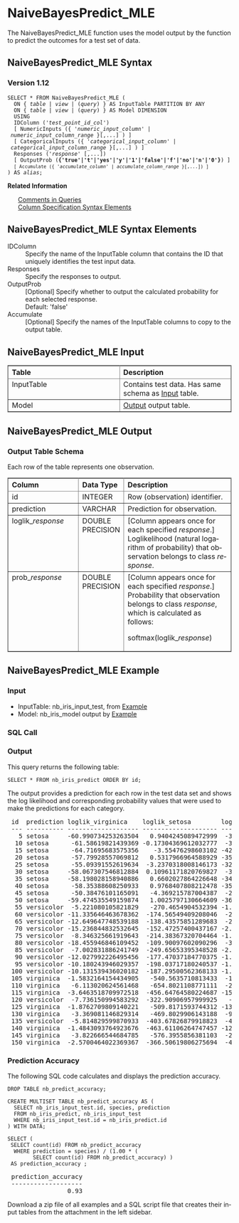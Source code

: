 <html><head></head><body><div class="nested0" aria-labelledby="ariaid-title1" topicindex="1" topicid="flg1506116560459" id="flg1506116560459"><h1 class="title topictitle1" id="ariaid-title1">NaiveBayesPredict_MLE</h1><div class="body conbody">
<p class="p">The NaiveBayesPredict_MLE function uses the model output by the  function to predict the outcomes for a test set of data.</p></div><div class="topic reference nested1" aria-labelledby="ariaid-title2" topicindex="2" topicid="djr1506116663965" xml:lang="en-us" lang="en-us" id="djr1506116663965">
<h2 class="title topictitle2" id="ariaid-title2">NaiveBayesPredict_MLE Syntax</h2><div class="body refbody"><div class="section" id="djr1506116663965__section_N1000E_N1000C_N10001">
<h3 class="title sectiontitle">Version 1.12</h3><pre class="pre codeblock" xml:space="preserve"><code>SELECT * FROM NaiveBayesPredict_MLE (
  <span>ON { <var class="keyword varname">table</var> | <var class="keyword varname">view</var> | (<var class="keyword varname">query</var>) }</span> AS InputTable PARTITION BY ANY
  <span>ON { <var class="keyword varname">table</var> | <var class="keyword varname">view</var> | (<var class="keyword varname">query</var>) }</span> AS Model DIMENSION
  USING
  IDColumn ('<var class="keyword varname">test_point_id_col</var>')
  [ NumericInputs ({ '<var class="keyword varname">numeric_input_column</var>' | <var class="keyword varname">numeric_input_column_range</var> }[,...] ) ]
  [ CategoricalInputs ({ '<var class="keyword varname">categorical_input_column</var>' | <var class="keyword varname">categorical_input_column_range</var> }[,...] ) ]
  Responses ('<var class="keyword varname">response</var>' [,...])
  [ OutputProb (<span><b>{'true'|'t'|'yes'|'y'|'1'|'false'|'f'|'no'|'n'|'0'}</b></span>) ]
  <code class="ph codeph">[ Accumulate ({ '<var class="keyword varname">accumulate_column</var>' | <var class="keyword varname">accumulate_column_range</var> }[,...]) ]</code>
) AS <var class="keyword varname">alias</var>;</code></pre></div></div><div class="related-links"><div class="linklistheader"><p></p><b>Related Information</b></div>
<ul class="linklist linklist"><div class="linklistmember"><a href="eta1543514041091.md">Comments in Queries</a></div><div class="linklistmember"><a href="ndv1557782188375.md">Column Specification Syntax Elements</a></div></ul></div></div><div class="topic reference nested1" aria-labelledby="ariaid-title3" topicindex="3" topicid="ruv1506116762514" xml:lang="en-us" lang="en-us" id="ruv1506116762514">
<h2 class="title topictitle2" id="ariaid-title3">NaiveBayesPredict_MLE Syntax Elements</h2><div class="body refbody"><div class="section" id="ruv1506116762514__section_N10011_N1000E_N10001"><dl class="dl parml"><dt class="dt pt dlterm">IDColumn</dt><dd class="dd pd">Specify the name of the InputTable column that contains the ID that uniquely identifies the test input data.</dd><dt class="dt pt dlterm">Responses</dt><dd class="dd pd">Specify the responses to output.</dd><dt class="dt pt dlterm">OutputProb</dt><dd class="dd pd">[Optional] Specify whether to output the calculated probability for each selected response.</dd><dd class="dd pd ddexpand">Default: 'false'</dd><dt class="dt pt dlterm">Accumulate</dt><dd class="dd pd">[Optional] Specify the names of the InputTable columns to copy to the output table.</dd></dl></div></div></div><div class="topic reference nested1" aria-labelledby="ariaid-title4" topicindex="4" topicid="fsu1506116895907" xml:lang="en-us" lang="en-us" id="fsu1506116895907">
<h2 class="title topictitle2" id="ariaid-title4">NaiveBayesPredict_MLE Input</h2><div class="body refbody"><div class="section" id="fsu1506116895907__section_N1000E_N1000C_N10001"><div class="tablenoborder"><table cellpadding="4" cellspacing="0" summary="" id="fsu1506116895907__table_lqp_yc2_ycb" class="table" frame="border" border="1" rules="all"><div class="caption"></div><colgroup span="1"><col style="width:50%" span="1"></col><col style="width:50%" span="1"></col></colgroup><thead class="thead" style="text-align:left;"><tr class="row"><th class="entry cellrowborder" style="vertical-align:top;" id="d284374e202" rowspan="1" colspan="1">Table</th><th class="entry cellrowborder" style="vertical-align:top;" id="d284374e204" rowspan="1" colspan="1">Description</th></tr></thead><tbody class="tbody"><tr class="row"><td class="entry cellrowborder" style="vertical-align:top;" headers="d284374e202" rowspan="1" colspan="1">InputTable</td><td class="entry cellrowborder" style="vertical-align:top;" headers="d284374e204" rowspan="1" colspan="1">Contains test data. Has same schema as <a href="cht1541532841144.md#sep1506115202927">Input</a> table.</td></tr><tr class="row"><td class="entry cellrowborder" style="vertical-align:top;" headers="d284374e202" rowspan="1" colspan="1">Model</td><td class="entry cellrowborder" style="vertical-align:top;" headers="d284374e204" rowspan="1" colspan="1"><a href="cht1541532841144.md#wgb1506115275695">Output</a> output table.</td></tr></tbody></table></div></div></div></div><div class="topic reference nested1" aria-labelledby="ariaid-title5" topicindex="5" topicid="gks1506116993188" xml:lang="en-us" lang="en-us" id="gks1506116993188">
<h2 class="title topictitle2" id="ariaid-title5">NaiveBayesPredict_MLE Output</h2><div class="body refbody"><div class="section" id="gks1506116993188__section_N1000E_N1000C_N10001">
<h3 class="title sectiontitle">Output Table Schema</h3>
<p class="p">Each row of the table represents one observation.</p><div class="tablenoborder"><table cellpadding="4" cellspacing="0" summary="" id="gks1506116993188__table_N10014_N1000E_N1000C_N10001" class="table" frame="border" border="1" rules="all"><div class="caption"></div><colgroup span="1"><col style="width:33.33333333333333%" span="1"></col><col style="width:16.666666666666664%" span="1"></col><col style="width:50%" span="1"></col></colgroup><thead class="thead" style="text-align:left;"><tr class="row"><th class="entry nocellnorowborder" style="vertical-align:top;" id="d284374e245" rowspan="1" colspan="1">Column</th><th class="entry nocellnorowborder" style="vertical-align:top;" id="d284374e247" rowspan="1" colspan="1">Data Type</th><th class="entry cell-norowborder" style="vertical-align:top;" id="d284374e249" rowspan="1" colspan="1">Description</th></tr></thead><tbody class="tbody"><tr class="row"><td class="entry nocellnorowborder" style="vertical-align:top;" headers="d284374e245" rowspan="1" colspan="1">id</td><td class="entry nocellnorowborder" style="vertical-align:top;" headers="d284374e247" rowspan="1" colspan="1">INTEGER</td><td class="entry cell-norowborder" style="vertical-align:top;" headers="d284374e249" rowspan="1" colspan="1">Row (observation) identifier.</td></tr><tr class="row"><td class="entry nocellnorowborder" style="vertical-align:top;" headers="d284374e245" rowspan="1" colspan="1">prediction</td><td class="entry nocellnorowborder" style="vertical-align:top;" headers="d284374e247" rowspan="1" colspan="1">VARCHAR</td><td class="entry cell-norowborder" style="vertical-align:top;" headers="d284374e249" rowspan="1" colspan="1">Prediction for observation.</td></tr><tr class="row"><td class="entry nocellnorowborder" style="vertical-align:top;" headers="d284374e245" rowspan="1" colspan="1">loglik_<var class="keyword varname">response</var></td><td class="entry nocellnorowborder" style="vertical-align:top;" headers="d284374e247" rowspan="1" colspan="1">DOUBLE PRECISION</td><td class="entry cell-norowborder" style="vertical-align:top;" headers="d284374e249" rowspan="1" colspan="1">[Column appears once for each specified <var class="keyword varname">response</var>.] Loglikelihood (natural logarithm of probability) that observation belongs to class <var class="keyword varname">response</var>.</td></tr><tr class="row"><td class="entry row-nocellborder" style="vertical-align:top;" headers="d284374e245" rowspan="1" colspan="1">prob_<var class="keyword varname">response</var></td><td class="entry row-nocellborder" style="vertical-align:top;" headers="d284374e247" rowspan="1" colspan="1">DOUBLE PRECISION</td><td class="entry cellrowborder" style="vertical-align:top;" headers="d284374e249" rowspan="1" colspan="1">[Column appears once for each specified <var class="keyword varname">response</var>.] Probability that observation belongs to class <var class="keyword varname">response</var>, which is calculated as follows:
<p class="p">softmax(loglik_<var class="keyword varname">response</var>)</p></td></tr></tbody></table></div></div></div></div><div class="topic reference nested1" aria-labelledby="ariaid-title6" topicindex="6" topicid="fpf1526675821937" xml:lang="en-us" lang="en-us" id="fpf1526675821937">
<h2 class="title topictitle2" id="ariaid-title6">NaiveBayesPredict_MLE Example</h2><div class="body refbody"><div class="section" id="fpf1526675821937__section_N10011_N1000E_N10001">
<h3 class="title sectiontitle">Input</h3>
<ul class="ul" id="fpf1526675821937__ul_dnb_5nf_wdb">
<li class="li">InputTable: nb_iris_input_test, from <a href="cht1541532841144.md#tpn1532017598261">Example</a></li>
<li class="li">Model: nb_iris_model output by <a href="cht1541532841144.md#tpn1532017598261">Example</a></li></ul></div><div class="section" id="fpf1526675821937__section_ujq_tmf_wdb">
<h3 class="title sectiontitle">SQL Call</h3></div><div class="section" id="fpf1526675821937__section_n5j_5mf_wdb">
<h3 class="title sectiontitle">Output</h3>
<p class="p">This query returns the following table:</p><pre class="pre codeblock" xml:space="preserve"><code>SELECT * FROM nb_iris_predict ORDER BY id;</code></pre>
<p class="p">The output provides a prediction for each row in the test data set and shows the log likelihood and corresponding probability values that were used to make the predictions for each category.</p><pre class="pre screen" xml:space="preserve"> id  prediction loglik_virginica    loglik_setosa        loglik_versicolor   prob_virginica         prob_setosa            prob_versicolor        
 --- ---------- ------------------- -------------------- ------------------- ---------------------- ---------------------- ---------------------- 
   5 setosa     -60.990734253263504   0.9404245089472999  -38.23198294967012 1.2695198379533435E-27                    1.0   9.71940317924901E-18
  10 setosa      -61.58619821439369 -0.17304369612032777  -37.66608359194052  2.131110046508006E-27                    1.0  5.211703059012073E-17
  15 setosa      -64.71695683575356    -3.55476298603102 -42.613273091194195  2.739029501478155E-27                    1.0 1.0891923690024204E-17
  20 setosa      -57.79928557069812   0.5317966964588929 -35.761305765776314 4.6465738923573095E-26     0.9999999999999998 1.7302380940689745E-16
  25 setosa      -55.09391552619634  -3.2370318008146173 -32.117985910900344 3.0119069413102237E-23     0.9999999999997136 2.8652399499869745E-13
  30 setosa     -58.067307546812884  0.10961171820769827  -34.92859901787489   5.42106967410162E-26     0.9999999999999993  6.068738461889238E-16
  35 setosa     -58.198028158940886   0.6602027864226648 -34.933599515507424  2.742805968486149E-26     0.9999999999999997   3.48183406795067E-16
  40 setosa      -58.35388608250933   0.9768407808212478 -35.442558011140925 1.7099866346922702E-26     0.9999999999999999 1.5249516367387455E-16
  45 setosa      -50.38476101165091   -4.369215787004387  -29.05374789421166 1.0368182360203043E-20      0.999999999980961  1.903899051337528E-11
  50 setosa     -59.474535549159874   1.0025797130664609 -36.502602214464886   5.43403661228925E-27                    1.0  5.148805022922067E-17
  55 versicolor  -5.221080105821829   -270.4654904532394 -1.7396368596493992    0.02984486347374556                    0.0     0.9701551365262544
  60 versicolor -11.335646463678362  -174.56549409208046  -2.319252419114942  1.2138837517511092E-4 1.5644258784333062E-75     0.9998786116248249
  65 versicolor -12.649647748539188  -138.43575851289683  -2.189800136664341  2.8663779342411874E-5  6.747138838325088E-60     0.9999713362206575
  70 versicolor -15.236844832532645  -152.47257400437167 -2.3538461309784644   2.540877047013271E-6  6.371823697392144E-66     0.9999974591229529
  75 versicolor  -8.346325661919643  -214.38367320704464 -1.1472748376909605   7.467367534737606E-4  2.467654883660264E-93     0.9992532632465262
  80 versicolor -18.455946846109452  -109.90097602090296  -3.727429862843837   4.013157212723945E-7  7.752015013752797E-47     0.9999995986842788
  85 versicolor  -7.002831886241749  -249.65653395348528 -2.0045561157689042   0.006704323455297395                    0.0     0.9932956765447026
  90 versicolor -12.027992226495456  -177.47037184770375 -1.7453975071096566   3.422244158442146E-5  4.826123690600991E-77     0.9999657775584156
  95 versicolor -10.180243946029357  -198.03717180240537 -1.1056729705329262  1.1452865426266493E-4  2.976370575042397E-86     0.9998854713457372
 100 versicolor -10.131539436020182  -187.29500562368133 -1.0288528197041062   1.113538068919299E-4 1.2752323133135041E-81     0.9998886461931081
 105 virginica  -1.5832164154434905   -540.5635710813433  -14.85964106733729     0.9999982855639519                    0.0   1.714436048134742E-6
 110 virginica   -6.113020624561468   -654.8021108771111  -28.83851492549933      0.999999999864966                    0.0  1.350340292044474E-10
 115 virginica  -3.6463518709972518  -456.64764580224687 -15.329878398979325     0.9999915684923585                    0.0   8.431507641564082E-6
 120 versicolor  -7.736150994583292  -322.90906957999925   -3.53629441822891   0.014776119478681243                    0.0     0.9852238805213187
 125 virginica  -1.8762709809140221   -509.8171593744312 -13.751542793349264     0.9999930396359074                    0.0   6.960364092651829E-6
 130 virginica   -3.369081146829314   -469.8029906143188  -9.138327814224688      0.996887608609285                    0.0   0.003112391390714933
 135 versicolor  -5.814829599870933  -403.67826879918823  -4.516448942741908    0.21443767585554682                    0.0     0.7855623241444533
 140 virginica  -1.4843093764923676  -463.61106264747457 -12.023861145012699     0.9999735321094436                    0.0  2.6467890556455832E-5
 145 virginica   -3.822666544684785   -576.3955856381103  -22.69421795258488     0.9999999936292677                    0.0   6.370732293282236E-9
 150 virginica  -2.5700464022369367  -366.50619806275694  -4.848872882106539      0.907108209897753                    0.0    0.09289179010224705</pre></div><div class="section" id="fpf1526675821937__section_qfn_wmf_wdb">
<h3 class="title sectiontitle">Prediction Accuracy</h3>
<p class="p">The following SQL code calculates and displays the prediction accuracy.</p><pre class="pre codeblock" xml:space="preserve"><code>DROP TABLE nb_predict_accuracy;</code></pre><pre class="pre codeblock" xml:space="preserve"><code>CREATE MULTISET TABLE nb_predict_accuracy AS (
  SELECT nb_iris_input_test.id, species, prediction
  FROM nb_iris_predict, nb_iris_input_test
  WHERE nb_iris_input_test.id = nb_iris_predict.id
) WITH DATA;</code></pre><pre class="pre codeblock" xml:space="preserve"><code>SELECT (
 SELECT count(id) FROM nb_predict_accuracy
  WHERE prediction = species) / (1.00 * ( 
        SELECT count(id) FROM nb_predict_accuracy) )
 AS prediction_accuracy ;</code></pre><pre class="pre screen" xml:space="preserve"> prediction_accuracy 
 ------------------- 
                0.93</pre>
<p class="p">Download a zip file of all examples and a SQL script file that creates their input tables from the attachment in the left sidebar.</p></div></div></div></div></body></html>
